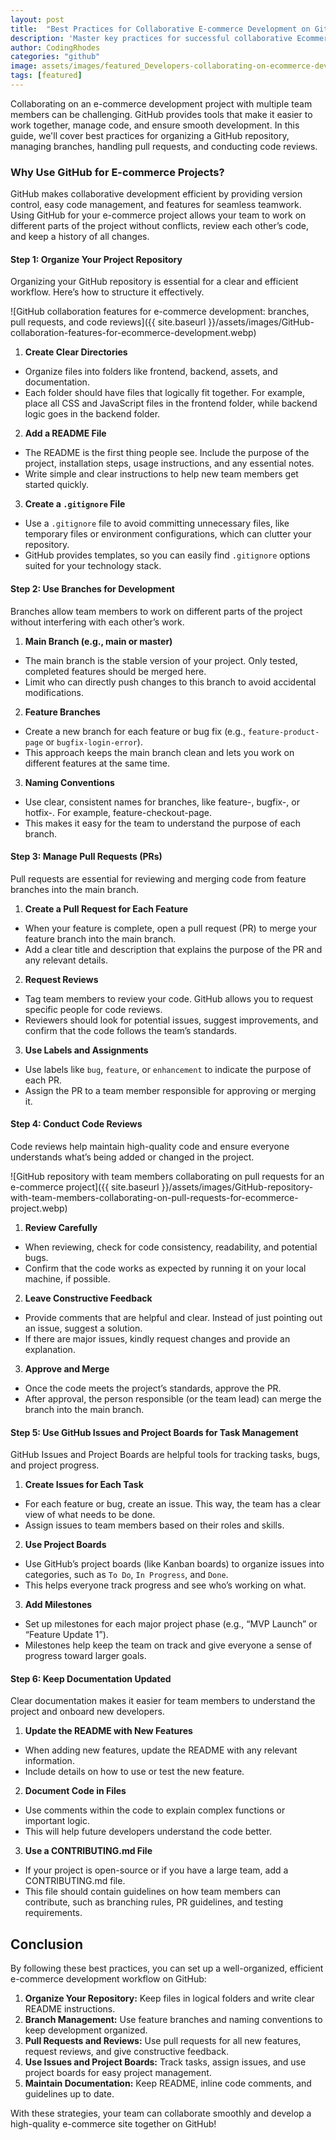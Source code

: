 ```yaml
---
layout: post
title:  "Best Practices for Collaborative E-commerce Development on GitHub"
description: 'Master key practices for successful collaborative Ecommerce development on GitHub, including version control, workflow optimization, and seamless team collaboration.'
author: CodingRhodes
categories: "github"
image: assets/images/featured_Developers-collaborating-on-ecommerce-development-projects-using-GitHub.webp
tags: [featured]
---
```

Collaborating on an e-commerce development project with multiple team members can be challenging. GitHub provides tools that make it easier to work together, manage code, and ensure smooth development. In this guide, we'll cover best practices for organizing a GitHub repository, managing branches, handling pull requests, and conducting code reviews.

### Why Use GitHub for E-commerce Projects?
GitHub makes collaborative development efficient by providing version control, easy code management, and features for seamless teamwork. Using GitHub for your e-commerce project allows your team to work on different parts of the project without conflicts, review each other’s code, and keep a history of all changes.

#### Step 1: Organize Your Project Repository
Organizing your GitHub repository is essential for a clear and efficient workflow. Here’s how to structure it effectively.

![GitHub collaboration features for e-commerce development: branches, pull requests, and code reviews]({{ site.baseurl }}/assets/images/GitHub-collaboration-features-for-ecommerce-development.webp)

1. **Create Clear Directories**
+ Organize files into folders like frontend, backend, assets, and documentation.
+ Each folder should have files that logically fit together. For example, place all CSS and JavaScript files in the frontend folder, while backend logic goes in the backend folder.
2. **Add a README File**
+ The README is the first thing people see. Include the purpose of the project, installation steps, usage instructions, and any essential notes.
+ Write simple and clear instructions to help new team members get started quickly.
3. **Create a `.gitignore` File**
+ Use a `.gitignore` file to avoid committing unnecessary files, like temporary files or environment configurations, which can clutter your repository.
+ GitHub provides templates, so you can easily find `.gitignore` options suited for your technology stack.

#### Step 2: Use Branches for Development
Branches allow team members to work on different parts of the project without interfering with each other’s work.

1. **Main Branch (e.g., main or master)**
+ The main branch is the stable version of your project. Only tested, completed features should be merged here.
+ Limit who can directly push changes to this branch to avoid accidental modifications.
2. **Feature Branches**
+ Create a new branch for each feature or bug fix (e.g., `feature-product-page` or `bugfix-login-error`).
+ This approach keeps the main branch clean and lets you work on different features at the same time.
3. **Naming Conventions**
+ Use clear, consistent names for branches, like feature-, bugfix-, or hotfix-. For example, feature-checkout-page.
+ This makes it easy for the team to understand the purpose of each branch.

#### Step 3: Manage Pull Requests (PRs)
Pull requests are essential for reviewing and merging code from feature branches into the main branch.

1. **Create a Pull Request for Each Feature**
+ When your feature is complete, open a pull request (PR) to merge your feature branch into the main branch.
+ Add a clear title and description that explains the purpose of the PR and any relevant details.
2. **Request Reviews**
+ Tag team members to review your code. GitHub allows you to request specific people for code reviews.
+ Reviewers should look for potential issues, suggest improvements, and confirm that the code follows the team’s standards.
3. **Use Labels and Assignments**
+ Use labels like `bug`, `feature`, or `enhancement` to indicate the purpose of each PR.
+ Assign the PR to a team member responsible for approving or merging it.

#### Step 4: Conduct Code Reviews
Code reviews help maintain high-quality code and ensure everyone understands what’s being added or changed in the project.

![GitHub repository with team members collaborating on pull requests for an e-commerce project]({{ site.baseurl }}/assets/images/GitHub-repository-with-team-members-collaborating-on-pull-requests-for-ecommerce-project.webp)

1. **Review Carefully**
+ When reviewing, check for code consistency, readability, and potential bugs.
+ Confirm that the code works as expected by running it on your local machine, if possible.
2. **Leave Constructive Feedback**
+ Provide comments that are helpful and clear. Instead of just pointing out an issue, suggest a solution.
+ If there are major issues, kindly request changes and provide an explanation.
3. **Approve and Merge**
+ Once the code meets the project’s standards, approve the PR.
+ After approval, the person responsible (or the team lead) can merge the branch into the main branch.

#### Step 5: Use GitHub Issues and Project Boards for Task Management
GitHub Issues and Project Boards are helpful tools for tracking tasks, bugs, and project progress.

1. **Create Issues for Each Task**

+ For each feature or bug, create an issue. This way, the team has a clear view of what needs to be done.
+ Assign issues to team members based on their roles and skills.
2. **Use Project Boards**
+ Use GitHub’s project boards (like Kanban boards) to organize issues into categories, such as `To Do`, `In Progress`, and `Done`.
+ This helps everyone track progress and see who’s working on what.
3. **Add Milestones**
+ Set up milestones for each major project phase (e.g., “MVP Launch” or “Feature Update 1”).
+ Milestones help keep the team on track and give everyone a sense of progress toward larger goals.

#### Step 6: Keep Documentation Updated
Clear documentation makes it easier for team members to understand the project and onboard new developers.

1. **Update the README with New Features**
+ When adding new features, update the README with any relevant information.
+ Include details on how to use or test the new feature.
2. **Document Code in Files**
+ Use comments within the code to explain complex functions or important logic.
+ This will help future developers understand the code better.
3. **Use a CONTRIBUTING.md File**
+ If your project is open-source or if you have a large team, add a CONTRIBUTING.md file.
+ This file should contain guidelines on how team members can contribute, such as branching rules, PR guidelines, and testing requirements.

## Conclusion
By following these best practices, you can set up a well-organized, efficient e-commerce development workflow on GitHub:

1. **Organize Your Repository:** Keep files in logical folders and write clear README instructions.
2. **Branch Management:** Use feature branches and naming conventions to keep development organized.
3. **Pull Requests and Reviews:** Use pull requests for all new features, request reviews, and give constructive feedback.
4. **Use Issues and Project Boards:** Track tasks, assign issues, and use project boards for easy project management.
5. **Maintain Documentation:** Keep README, inline code comments, and guidelines up to date.

With these strategies, your team can collaborate smoothly and develop a high-quality e-commerce site together on GitHub!